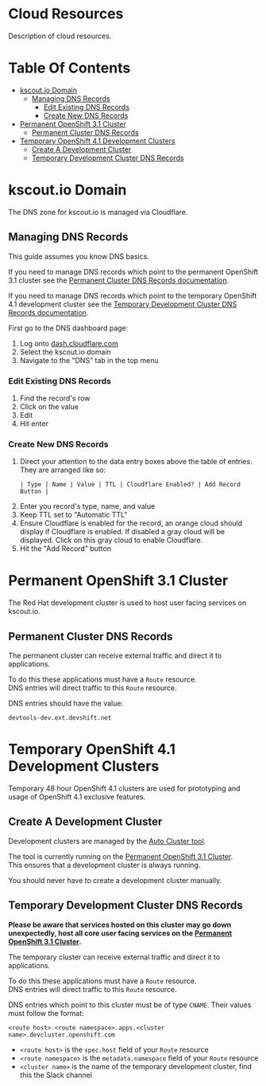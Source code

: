 # Cloud Resources
Description of cloud resources.

# Table Of Contents
- [kscout.io Domain](#kscoutio-domain)
  - [Managing DNS Records](#managing-dns-records)
    - [Edit Existing DNS Records](#edit-existing-dns-records)
	- [Create New DNS Records](#create-new-dns-records)
- [Permanent OpenShift 3.1 Cluster](#permanent-openshift-31-cluster)
  - [Permanent Cluster DNS Records](#permanent-cluster-dns-records)
- [Temporary OpenShift 4.1 Development Clusters](#temporary-openshift-41-development-clusters)
  - [Create A Development Cluster](#create-a-development-cluster)
  - [Temporary Development Cluster DNS Records](#temporary-development-cluster-dns-records)

# kscout.io Domain
The DNS zone for kscout.io is managed via Cloudflare.  

## Managing DNS Records
This guide assumes you know DNS basics.  

If you need to manage DNS records which point to the permanent OpenShift 3.1
cluster see the [Permanent Cluster DNS Records documentation](#permanent-cluster-dns-records).

If you need to manage DNS records which point to the temporary OpenShift 4.1 
development cluster see the [Temporary Development Cluster DNS Records documentation](#temporary-development-cluster-dns-records).

First go to the DNS dashboard page:

1. Log onto [dash.cloudflare.com](https://dash.cloudflare.com)
2. Select the kscout.io domain
3. Navigate to the "DNS" tab in the top menu

### Edit Existing DNS Records

1. Find the record's row
2. Click on the value
3. Edit
4. Hit enter

### Create New DNS Records

1. Direct your attention to the data entry boxes above the table of entries.
   They are arranged like so:
   ```
   | Type | Name | Value | TTL | Cloudflare Enabled? | Add Record Button |
   ```
2. Enter you record's type, name, and value
3. Keep TTL set to "Automatic TTL"
4. Ensure Cloudflare is enabled for the record, an orange cloud should display
   if Cloudflare is enabled. If disabled a gray cloud will be displayed. Click
   on this gray cloud to enable Cloudflare.
5. Hit the "Add Record" button

# Permanent OpenShift 3.1 Cluster
The Red Hat development cluster is used to host user facing services
on kscout.io.  

## Permanent Cluster DNS Records
The permanent cluster can receive external traffic and direct it 
to applications.  

To do this these applications must have a `Route` resource.  
DNS entries will direct traffic to this `Route` resource.

DNS entries should have the value:

```
devtools-dev.ext.devshift.net
```

# Temporary OpenShift 4.1 Development Clusters
Temporary 48 hour OpenShift 4.1 clusters are used for prototyping and usage of 
OpenShift 4.1 exclusive features.

## Create A Development Cluster
Development clusters are managed by the [Auto Cluster tool](https://github.com/kscout/auto-cluster).  

The tool is currently running on the  [Permanent OpenShift 3.1 Cluster](#permanent-openshift-31-cluster).  
This ensures that a development cluster is always running.  

You should never have to create a development cluster manually.

## Temporary Development Cluster DNS Records
**Please be aware that services hosted on this cluster may go down unexpectedly,
host all core user facing services on the [Permanent OpenShift 3.1 Cluster](#permanent-openshift-31-cluster).**

The temporary cluster can receive external traffic and direct it 
to applications.  

To do this these applications must have a `Route` resource.  
DNS entries will direct traffic to this `Route` resource.

DNS entries which point to this cluster must be of type `CNAME`. Their values 
must follow the format:

```
<route host>.<route namespace>.apps.<cluster name>.devcluster.openshift.com
```

- `<route host>` is the `spec.host` field of your `Route` resource
- `<route namespace>` is the `metadata.namespace` field of your 
  `Route` resource
- `<cluster name>` is the name of the temporary development cluster, find this
  the Slack channel
